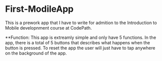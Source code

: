 # First-ModileApp
This is a prework app that I have to write for admition to
the Introduction to Mobile developnment course at CodePath.

**Function:
This app is extreamly simple and only have 5 functions. 
In the app, there is a total of 5 buttons that describes 
what happens when the button is pressed. To reset the app
the user will just have to tap anywhere on the background
of the app. 
